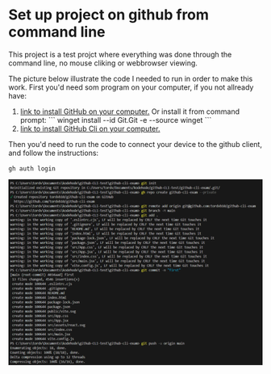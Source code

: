 # Set up project on github from command line

This project is a test projct where everything was done through the command line, no mouse cliking or webbrowser viewing.

The picture below illustrate the code I needed to run in order to make this work. First you'd need som program on your computer, if you not allready have:
<ol>
    <li>
        <a href="https://git-scm.com/downloads">link to install GitHub on your computer.</a> Or install it from command prompt: 
        ```
        winget install --id Git.Git -e --source winget
        ```
    </li>
    <li>
        <a href="https://cli.github.com/">link to install GitHub Cli on your computer.</a>
    </li>
</ol>

Then you'd need to run the code to connect your device to the github client, and follow the instructions:


```
gh auth login
```



<img src="src/assets/image.png" alt="picture of code in command prompt"></img>


